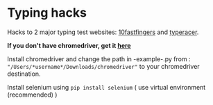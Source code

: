 # Typing hacks
Hacks to 2 major typing test websites: [10fastfingers](https://10fastfingers.com/) and [typeracer](https://play.typeracer.com/).

**If you don't have chromedriver, get it [here](http://chromedriver.storage.googleapis.com/index.html?path=2.36/)** 

Install chromedriver and change the path in -example-.py from : `"/Users/*username*/Downloads/chromedriver"` to your chromedriver destination.

Install selenium using `pip install selenium` ( use virtual environment (recommended) )
